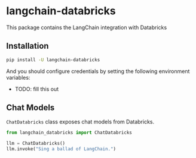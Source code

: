 # langchain-databricks

This package contains the LangChain integration with Databricks

## Installation

```bash
pip install -U langchain-databricks
```

And you should configure credentials by setting the following environment variables:

* TODO: fill this out

## Chat Models

`ChatDatabricks` class exposes chat models from Databricks.

```python
from langchain_databricks import ChatDatabricks

llm = ChatDatabricks()
llm.invoke("Sing a ballad of LangChain.")
```
